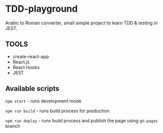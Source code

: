 # TDD-playground

Arabic to Roman converter, small simple project to learn TDD & testing in JEST.

## TOOLS

- create-react-app
- React.js
- React Hooks
- JEST

## Available scripts

`npm start` - runs development mode

`npm run build` - runs build process for production

`npm run deploy` - runs build process and publish the page using `gh-pages` branch
